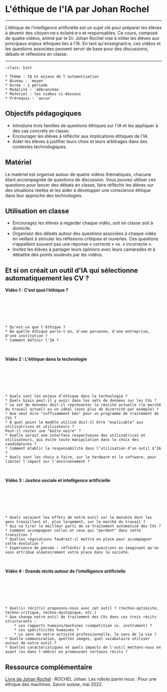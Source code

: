# L'éthique de l'IA par Johan Rochel

---- 

L’éthique de l’intelligence artificielle est un sujet clé pour préparer les élèves à devenir des citoyen·ne·s éclairé·e·s et responsables. Ce cours, composé de quatre vidéos, animé par le Dr. Johan Rochel vise à initier les élèves aux principaux enjeux éthiques liés à l’IA. En tant qu'enseignant.e, ces vidéos et les questions associées peuvent servir de base pour des discussions, débats et réflexions en classe.

---- 

```{admonition} L’éthique de l’intelligence artificielle
:class: hint

* Thème : IA et enjeux de l'automatisation
* Niveau : `moyen`
* Durée : 1 période
* Modalité : `débranchée`
* Matériel : les vidéos ci-dessous
* Prérequis : `aucun`

```

## Objectifs pédagogiques

* Introduire trois familles de questions éthiques sur l'IA et les appliquer à des cas concrets en classe.
* Encourager les élèves à réfléchir aux implications éthiques de l'IA. 
* Aider les élèves à justifier leurs choix et leurs arbitrages dans des contextes technologiques.

## Matériel

Le matériel est organisé autour de quatre vidéos thématiques, chacune étant accompagnée de questions de discussion. Vous pouvez utiliser ces questions pour lancer des débats en classe, faire réfléchir les élèves sur des situations réelles et les aider à développer une conscience éthique dans leur approche des technologies.

## Utilisation en classe
* Encouragez les élèves à regarder chaque vidéo, soit en classe soit à domicile.
* Organisez des débats autour des questions associées à chaque vidéo en veillant à stimuler les réflexions critiques et ouvertes. Ces questions n’appellent souvent pas une réponse « correcte » vs. « incorrecte ».
* Invitez les élèves à partager leurs opinions avec leurs camarades et à débattre des points soulevés par les vidéos.

## Et si on créait un outil d'IA qui sélectionne automatiquement les CV ?


**Vidéo 1 : C’est quoi l’éthique ?** 

<br>

```{youtube} Ah1U1sDfQ2w?
```
<br>

````{dropdown} Proposition de questions pour susciter une discussion avec les élèves

* Qu'est-ce que l'éthique ?
* De quelle éthique parle-t-on, d'une personne, d'une entreprise, d'une institution ?
* Comment définir l'IA ?
````

<br> 

**Vidéo 2 : L'éthique dans la technologie**

<br>

```{youtube} HpWmbIzPdlA
```
<br>

````{dropdown} Proposition de questions pour susciter une discussion avec les élèves

* Quels sont les enjeux d’éthique dans la technologie ?
* Quels biais peut-il y avoir dans les sets de données sur les CVs ?
* Le set de données doit-il représenter la réalité actuelle (le marché du travail actuel) ou un idéal (avec plus de diversité par exemple) ?
* Que veut dire "suffisamment bon" pour un programme de traitement de CVs ?
* À quel point le modèle utilisé doit-il être "explicable" aux utilisatrices et utilisateurs ?
Peut-il rester une "boîte noire" ?
* Quelle serait une interface respectueuse des utilisatrices et utilisateurs, qui évite toute manipulation dans le choix des candidatures ?
* Comment établir la responsabilité dans l’utilisation d’un outil d’IA ?
* Quels sont les choix à faire, sur le hardware et le software, pour limiter l'impact sur l'environnement ?

````
<br>

**Vidéo 3 : Justice sociale et intelligence artificielle**

<br>

```{youtube} V8AixFk9WfI
```

<br>

````{dropdown} Proposition de questions pour susciter une discussion avec les élèves

* Quels seraient les effets de notre outil sur la manière dont les gens travaillent et, plus largement, sur le marché du travail ?
* Qui va tirer le meilleur parti de ce traitement automatisé des CVs ?
* Comment accompagner celles et ceux qui "perdent" dans cette transition ?
* Quelles régulations faudrait-il mettre en place pour accompagner cette évolution ?
* Expérience de pensée : réfléchir à ces questions en imaginant qu'on vous attribue aléatoirement votre place dans la société.
````  

<br>

**Vidéo 4 : Grands récits autour de l’intelligence artificielle**

<br>

```{youtube} VUhCY5ZBfws
```

<br>

````{dropdown} Proposition de questions pour susciter une discussion avec les élèves

* Quel(s) récit(s) proposons-nous avec cet outil ? (techno-optimiste, techno-critique, techno-dystopique, etc.)
* Que change notre outil de traitement des CVs dans ces trois récits structurants :
    * Les rapports humains/machines (compétition vs. instrument) ?
    * Les spécificités humaines ?
    * Le sens de notre activité professionnelle, le sens de la vie ?
* Quelle communication, quelles images, quel vocabulaire utiliser autour de notre outil ?
* Quelles caractéristiques et quels impacts de l'outil mettons-nous en avant (ou dans l'ombre) en promouvant certains récits ?

````  

## Ressource complémentaire

[Livre de Johan Rochel](https://www.epflpress.org/produit/1054/9782889154586/les-robots-parmi-nous) : ROCHEL Johan. Les robots parmi nous : Pour une éthique des machines. Savoir suisse, mai 2022.

